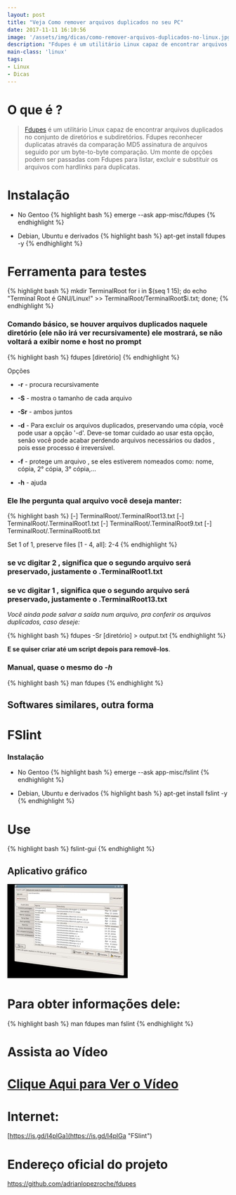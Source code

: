 ```yaml
---
layout: post
title: "Veja Como remover arquivos duplicados no seu PC"
date: 2017-11-11 16:10:56
image: '/assets/img/dicas/como-remover-arquivos-duplicados-no-linux.jpg'
description: "Fdupes é um utilitário Linux capaz de encontrar arquivos duplicados no conjunto de diretórios e subdiretórios."
main-class: 'linux'
tags:
- Linux
- Dicas
---
```


# O que é ?

> [Fdupes](https://github.com/adrianlopezroche/fdupes "Fdupes") é um utilitário Linux capaz de encontrar arquivos duplicados no conjunto de diretórios e subdiretórios. Fdupes reconhecer duplicatas através da comparação MD5 assinatura de arquivos seguido por um byte-to-byte comparação. Um monte de opções podem ser passadas com Fdupes para listar, excluir e substituir os arquivos com hardlinks para duplicatas.

# Instalação
+ No Gentoo
{% highlight bash %}
emerge --ask app-misc/fdupes
{% endhighlight %}

+ Debian, Ubuntu e derivados
{% highlight bash %}
apt-get install fdupes -y
{% endhighlight %}

# Ferramenta para testes

{% highlight bash %}
mkdir TerminalRoot
for i in $(seq 1 15); do echo "Terminal Root é GNU/Linux!" >> TerminalRoot/TerminalRoot$i.txt; done;
{% endhighlight %}

### Comando básico, se houver arquivos duplicados naquele diretório (ele não irá ver recursivamente) ele mostrará, se não voltará a exibir nome e host no prompt

{% highlight bash %}
fdupes [diretório]
{% endhighlight %}

Opções

+ __-r__ - procura recursivamente

+ __-S__ - mostra o tamanho de cada arquivo

+ __-Sr__ - ambos juntos

+ __-d__ - Para excluir os arquivos duplicados, preservando uma cópia, você pode usar a opção '-d'. Deve-se tomar cuidado ao usar esta opção, senão você pode acabar perdendo arquivos necessários ou dados , pois esse processo é irreversível.

+ __-f__ - protege um arquivo , se eles estiverem nomeados como: nome, cópia, 2° cópia, 3° cópia,...

+ __-h__ - ajuda

### Ele lhe pergunta qual arquivo você deseja manter:

{% highlight bash %}
   [-] TerminalRoot/.TerminalRoot13.txt
   [-] TerminalRoot/.TerminalRoot1.txt
   [-] TerminalRoot/.TerminalRoot9.txt
   [-] TerminalRoot/.TerminalRoot6.txt

Set 1 of 1, preserve files [1 - 4, all]: 2-4
{% endhighlight %}

### se vc digitar 2 , significa que o segundo arquivo será preservado, justamente o .TerminalRoot1.txt

### se vc digitar 1 , significa que o segundo arquivo será preservado, justamente o .TerminalRoot13.txt


*Você ainda pode salvar a saída num arquivo, pra conferir os arquivos duplicados, caso deseje:*

{% highlight bash %}
fdupes -Sr [diretório] > output.txt
{% endhighlight %}

__E se quiser criar até um script depois para removê-los__. 

### Manual, quase o mesmo do *-h*

{% highlight bash %}
man fdupes
{% endhighlight %}

## Softwares similares, outra forma

# FSlint

### Instalação
+ No Gentoo
{% highlight bash %}
emerge --ask app-misc/fslint
{% endhighlight %}

+ Debian, Ubuntu e derivados
{% highlight bash %}
apt-get install fslint -y
{% endhighlight %}

# Use

{% highlight bash %}
fslint-gui
{% endhighlight %}

## Aplicativo gráfico


![FSlint](/assets/img/duplicados/fslint-gui.jpg "FSlint")

# Para obter informações dele:

{% highlight bash %}
man fdupes
man fslint
{% endhighlight %}

# Assista ao Vídeo

# [Clique Aqui para Ver o Vídeo](https://www.youtube.com/watch?v=V_esbx5r_BY)


# Internet:

[https://is.gd/I4plGa](https://is.gd/I4plGa "FSlint")

# Endereço oficial do projeto 

<https://github.com/adrianlopezroche/fdupes>

<script async src="https://pagead2.googlesyndication.com/pagead/js/adsbygoogle.js"></script>

<!-- Informat -->
<ins class="adsbygoogle"
 style="display:block"
 data-ad-client="ca-pub-2838251107855362"
 data-ad-slot="2327980059"
 data-ad-format="auto"
 data-full-width-responsive="true"></ins>

<script>
(adsbygoogle = window.adsbygoogle || []).push({});
</script>


